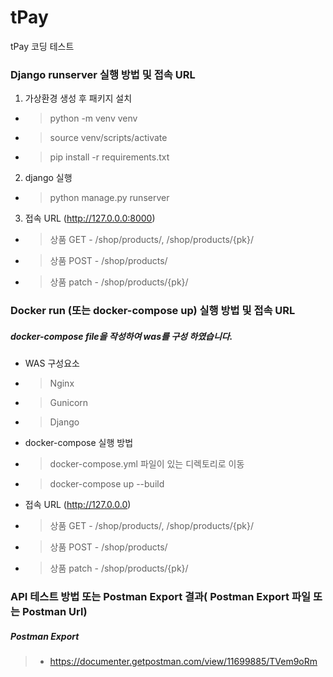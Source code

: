 # tPay
tPay 코딩 테스트


### Django runserver 실행 방법 및 접속 URL
1. 가상환경 생성 후 패키지 설치
- > python -m venv venv
- > source venv/scripts/activate
- > pip install -r requirements.txt 

2. django 실행
- > python manage.py runserver

3. 접속 URL (http://127.0.0.0:8000)
- > 상품 GET - /shop/products/, /shop/products/{pk}/
- > 상품 POST - /shop/products/
- > 상품 patch - /shop/products/{pk}/
 
### Docker run (또는 docker-compose up) 실행 방법 및 접속 URL
##### docker-compose file을 작성하여 was를 구성 하였습니다.
- WAS 구성요소
- > Nginx
- > Gunicorn
- > Django

- docker-compose 실행 방법
- > docker-compose.yml 파일이 있는 디렉토리로 이동
- > docker-compose up --build

- 접속 URL (http://127.0.0.0)
- > 상품 GET - /shop/products/, /shop/products/{pk}/
- > 상품 POST - /shop/products/
- > 상품 patch - /shop/products/{pk}/

### API 테스트 방법 또는 Postman Export 결과( Postman Export 파일 또는 Postman Url)
##### Postman Export
> - https://documenter.getpostman.com/view/11699885/TVem9oRm 
